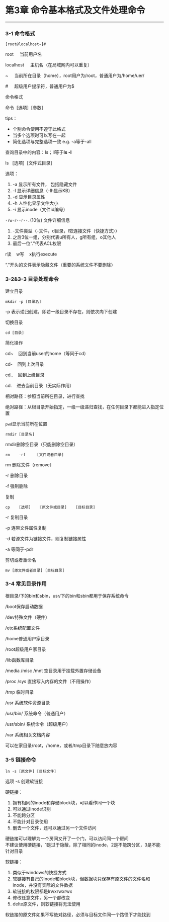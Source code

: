 # 第3章 命令基本格式及文件处理命令
---
### 3-1 命令格式

```[root@localhost~]#```

root &nbsp;&nbsp;&nbsp;&nbsp;当前用户名

localhost &nbsp;&nbsp;&nbsp;&nbsp;主机名（在局域网内可以重复）

~ &nbsp;&nbsp;&nbsp;&nbsp;当前所在目录（home），root用户为/root，普通用户为/home/uer/

\# &nbsp;&nbsp;&nbsp;&nbsp;超级用户提示符，普通用户为$

命令格式

命令&nbsp;&nbsp;[选项]&nbsp;&nbsp;[参数]

tips：

- 个别命令使用不遵守此格式
- 当多个选项时可以写在一起
- 简化选项与完整选项一致 e.g.&nbsp;-a等于-all

查询目录中的内容：ls；ll等于<strong>ls -l</strong>

ls &nbsp;&nbsp;[选项]&nbsp;&nbsp;[文件式目录]

选项：  
1. -a 显示所有文件， 包括隐藏文件  
2. -l 显示详细信息（-lh显示KB）  
3. -d 显示目录属性  
4. -h 人性化显示文件大小  
5. -i 显示inode（文件id编号）  

```-rw-r--r--.```(10位) 文件详细信息  
1. -文件类型（-文件，d目录，l软连接文件（快捷方式））  
2. 之后3位一组，分别代表u所有人，g所有组，o其他人  
3. 最后一位“.”代表ACL权限  

r读&nbsp;&nbsp;&nbsp;&nbsp;w写&nbsp;&nbsp;&nbsp;&nbsp;x执行execute  

“.”开头的文件表示隐藏文件（重要的系统文件不要删除）


### 3-2&3-3 目录处理命令
建立目录  

```mkdir -p [目录名]```  

-p 表示递归创建，即若一级目录不存在，则依次向下创建  

切换目录  

```cd [目录]```  

简化操作  

cd~&nbsp;&nbsp;&nbsp;&nbsp;回到当前user的home（等同于cd）  

cd-&nbsp;&nbsp;&nbsp;&nbsp;回到上次目录  

cd..&nbsp;&nbsp;&nbsp;&nbsp;回到上级目录  

cd.&nbsp;&nbsp;&nbsp;&nbsp;进去当前目录（无实际作用）
  

相对路径：参照当前所在目录，进行查找  

绝对路径：从根目录开始指定，一级一级递归查找，在任何目录下都能进入指定位置  

```pwd```显示当前所在位置

```rmdir [目录名]```  

rmdir删除空目录（只能删除空目录）  

```rm    -rf     [文件或者目录] ```  
 
rm&nbsp;删除文件（remove）  

-r&nbsp;删除目录  

-f&nbsp;强制删除  

复制  

```cp    [选项]    [原文件或目录]    [目标目录]```  

-r&nbsp;复制目录  

-p&nbsp;连带文件属性复制  

-d&nbsp;若源文件为链接文件，则复制链接属性  

-a&nbsp;等同于-pdr

剪切或者重命名  

```mv [原文件或者目录] [目标目录]```


### 3-4 常见目录作用

根目录/下的bin和sbin，usr/下的bin和sbin都用于保存系统命令

/boot保存启动数据

/dev特殊文件（硬件）

/etc系统配置文件

/home普通用户家目录

/root超级用户家目录

/lib函数库目录

/media /misc /mnt 空目录用于挂载外置存储设备

/proc /sys 直接写入内存的文件（不用操作）

/tmp 临时目录

/usr 系统软件资源目录

/usr/bin/ 系统命令（普通用户）

/usr/sbin/ 系统命令（超级用户）

/var 系统相关文档内容 

可以在家目录/root，/home，或者/tmp目录下随意放内容

### 3-5 链接命令

```ln -s [原文件] [目标文件]```

选项&nbsp;-s&nbsp;创建软链接 

硬链接：

1. 拥有相同的inode和存储block块，可以看作同一个块  
2. 可以通过inode识别  
3. 不能跨分区  
4. 不能针对目录使用  
5. 删去一个文件，还可以通过另一个文件访问

硬链接可以理解为一个房间又开了一个门，可以访问同一个房间  
不建议使用硬链接，1是过于隐蔽，除了相同的inode，2是不能跨分区，3是不能针对目录

软链接：

1. 类似于windows的快捷方式  
2. 软链接有自己的inode和block块，但数据块只保存有原文件的文件名和inode，并没有实际的文件数据  
3. 软链接的权限都是lrwxrwxrwx  
4. 修改任意文件，另一个都改变  
5. delte原文件，则软链接将无法使用  

软链接的原文件如果不写绝对路径，必须与目标文件同一个路径下才能找到
 